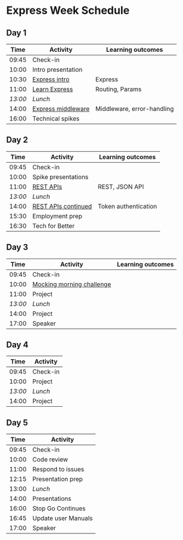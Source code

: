 # Express Week Schedule

## Day 1

| Time    | Activity                                 | Learning outcomes          |
| ------- | ---------------------------------------- | -------------------------- |
| 09:45   | Check-in                                 |                            |
| 10:00   | Intro presentation                       |                            |
| 10:30   | [Express intro][express-intro]           | Express                    |
| 11:00   | [Learn Express][learn-express]           | Routing, Params            |
| _13:00_ | _Lunch_                                  |                            |
| 14:00   | [Express middleware][express-middleware] | Middleware, error-handling |
| 16:00   | Technical spikes                         |                            |

[express-intro]: https://github.com/oliverjam/express-intro
[learn-express]: https://github.com/oliverjam/learn-express
[express-middleware]: https://github.com/oliverjam/learn-express-middleware

## Day 2

| Time    | Activity                        | Learning outcomes    |
| ------- | ------------------------------- | -------------------- |
| 09:45   | Check-in                        |                      |
| 10:00   | Spike presentations             |                      |
| 11:00   | [REST APIs][rest-api]           | REST, JSON API       |
| _13:00_ | _Lunch_                         |                      |
| 14:00   | [REST APIs continued][rest-api] | Token authentication |
| 15:30   | Employment prep                 |                      |
| 16:30   | Tech for Better                 |                      |

[rest-api]: https://github.com/oliverjam/learn-rest-apis

## Day 3

| Time    | Activity                                | Learning outcomes |
| ------- | --------------------------------------- | ----------------- |
| 09:45   | Check-in                                |                   |
| 10:00   | [Mocking morning challenge][mocking-mc] |                   |
| 11:00   | Project                                 |                   |
| _13:00_ | _Lunch_                                 |                   |
| 14:00   | Project                                 |                   |
| 17:00   | Speaker                                 |                   |

[mocking-mc]: https://github.com/oliverjam/http-mocking-challenge

## Day 4

| Time    | Activity |
| ------- | -------- |
| 09:45   | Check-in |
| 10:00   | Project  |
| _13:00_ | _Lunch_  |
| 14:00   | Project  |

## Day 5

| Time  | Activity            |
| ----- | ------------------- |
| 09:45 | Check-in            |
| 10:00 | Code review         |
| 11:00 | Respond to issues   |
| 12:15 | Presentation prep   |
| 13:00 | _Lunch_             |
| 14:00 | Presentations       |
| 16:00 | Stop Go Continues   |
| 16:45 | Update user Manuals |
| 17:00 | Speaker             |
